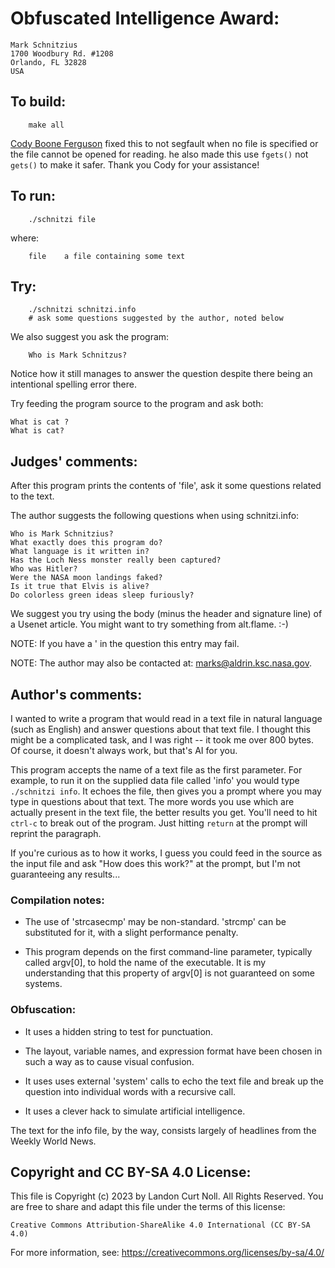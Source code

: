 # Obfuscated Intelligence Award:

	Mark Schnitzius
	1700 Woodbury Rd. #1208
	Orlando, FL 32828
	USA

## To build:

        make all

[Cody Boone Ferguson](/winners.html#Cody_Boone_Ferguson) fixed this to not
segfault when no file is specified or the file cannot be opened for reading. he
also made this use `fgets()` not `gets()` to make it safer. Thank you Cody for
your assistance!

## To run:

	    ./schnitzi file
	
where:
	    
	    file	a file containing some text

## Try:

	    ./schnitzi schnitzi.info
	    # ask some questions suggested by the author, noted below

We also suggest you ask the program:

	    Who is Mark Schnitzus?

Notice how it still manages to answer the question despite there being an
intentional spelling error there.

Try feeding the program source to the program and ask both:

	What is cat ?
	What is cat?


## Judges' comments:

After this program prints the contents of 'file', ask it
some questions related to the text.
    
The author suggests the following questions when using schnitzi.info:


	Who is Mark Schnitzius?
	What exactly does this program do?
	What language is it written in?
	Has the Loch Ness monster really been captured?
	Who was Hitler?
	Were the NASA moon landings faked?
	Is it true that Elvis is alive?
	Do colorless green ideas sleep furiously?

We suggest you try using the body (minus the header and signature line) 
of a Usenet article.  You might want to try something from alt.flame.  :-)

NOTE: If you have a ' in the question this entry may fail.

NOTE: The author may also be contacted at: marks@aldrin.ksc.nasa.gov.

## Author's comments:

I wanted to write a program that would read in a text file in
natural language (such as English) and answer questions about that
text file.  I thought this might be a complicated task, and I was
right -- it took me over 800 bytes.  Of course, it doesn't always
work, but that's AI for you.

This program accepts the name of a text file as the first
parameter.  For example, to run it on the supplied data file called
'info' you would type `./schnitzi info`.  It echoes the file, then
gives you a prompt where you may type in questions about that text.
The more words you use which are actually present in the text file,
the better results you get.  You'll need to hit `ctrl-c` to break out
of the program.  Just hitting `return` at the prompt will reprint the
paragraph.

If you're curious as to how it works, I guess you could feed in the
source as the input file and ask "How does this work?" at the prompt,
but I'm not guaranteeing any results...

### Compilation notes:

-  The use of 'strcasecmp' may be non-standard.  'strcmp' can be substituted for
it, with a slight performance penalty.

-  This program depends on the first command-line parameter, typically called
argv[0], to hold the name of the executable.  It is my understanding that this
property of argv[0] is not guaranteed on some systems.

### Obfuscation:

-  It uses a hidden string to test for punctuation.

-  The layout, variable names, and expression format have been chosen in such a
way as to cause visual confusion.

-  It uses uses external 'system' calls to echo the text file and break up the
question into individual words with a recursive call.

-  It uses a clever hack to simulate artificial intelligence.

The text for the info file, by the way, consists largely of headlines
from the Weekly World News.

## Copyright and CC BY-SA 4.0 License:

This file is Copyright (c) 2023 by Landon Curt Noll.  All Rights Reserved.
You are free to share and adapt this file under the terms of this license:

    Creative Commons Attribution-ShareAlike 4.0 International (CC BY-SA 4.0)

For more information, see: https://creativecommons.org/licenses/by-sa/4.0/

